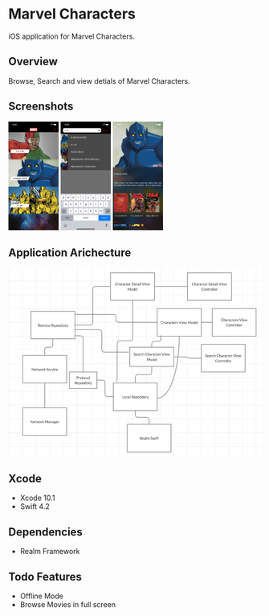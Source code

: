 # Marvel Characters

iOS application for Marvel Characters. 


## Overview

Browse, Search and view detials of Marvel Characters.

## Screenshots

<p float="left">
  <img src="Documentation/1.png" width="100" />
  <img src="Documentation/2.png" width="100" /> 
  <img src="Documentation/3.png" width="100" />
</p>

## Application Arichecture

![Images show application arichecture](Documentation/arichecture.png)


## Xcode

* Xcode 10.1
* Swift 4.2

## Dependencies

* Realm Framework

## Todo Features

* Offline Mode
* Browse Movies in full screen
